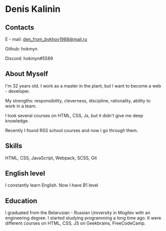 # Denis Kalinin

## Contacts

E - mail: den_from_bykhov1988@mail.ru

Github: hokmyn

Discord: hokmyn#5589

## About Myself

I'm 32 years old. I work as a master in the plant, but I want to become a web - developer.

My strengths: responsibility, cleverness, discipline, rationality, ability to work in a team.

I took several courses on HTML, CSS, Js, but it didn't give me deep knowledge.

Recently I found RSS school courses and now I go through them.

## Skills

HTML,  CSS,  JavaScript,  Webpack,  SCSS, Git

## English level

I constantly learn English. Now I have B1 level

## Education

I graduated from the Belarusian - Russian University in Mogilev with an engineering degree. I started studying programming a long time ago. It were different courses on HTML, CSS, JS on Geekbrains, FreeCodeCamp.

